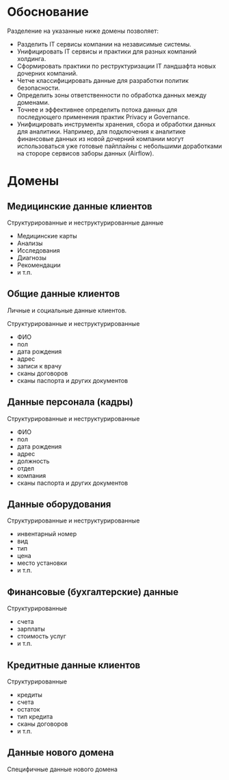 # Обоснование

Разделение на указанные ниже домены позволяет:

* Разделить IT сервисы компании на независимые системы.
* Унифицировать IT сервисы и практики для разных компаний холдинга.
* Сформировать практики по реструктуризации IT ландшафта новых дочерних компаний.
* Четче классифицировать данные для разработки политик безопасности.
* Определить зоны ответственности по обработка данных между доменами.
* Точнее и эффективнее определить потока данных для последующего применения практик Privacy и Governance.
* Унифицировать инструменты хранения, сбора и обработки данных для аналитики. Например, для подключения к аналитике финансовые данных из новой дочерний компании могут использоваться уже готовые пайплайны с небольшими доработками на стороре сервисов заборы данных (Airflow).

# Домены

## Медицинские данные клиентов

Структурированные и неструктурированные данные

* Медицинские карты
* Анализы
* Исследования
* Диагнозы
* Рекомендации
* и т.п.

## Общие данные клиентов

Личные и социальные данные клиентов.

Структурированные и неструктурированные

* ФИО
* пол
* дата рождения
* адрес
* записи к врачу
* сканы договоров
* сканы паспорта и других документов

## Данные персонала (кадры)

Структурированные и неструктурированные

* ФИО
* пол
* дата рождения
* адрес
* должность
* отдел
* компания
* сканы паспорта и других документов

## Данные оборудования

Структурированные и неструктурированные

* инвентарный номер
* вид
* тип
* цена
* место установки
* и т.п.

## Финансовые (бухгалтерские) данные

Структурированные

* счета
* зарплаты
* стоимость услуг
* и т.п.

## Кредитные данные клиентов

Структурированные 

* кредиты
* счета
* остаток
* тип кредита
* сканы договоров
* и т.п.

## Данные нового домена

Специфичные данные нового домена
